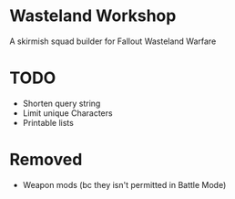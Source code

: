 # Wasteland Workshop
A skirmish squad builder for Fallout Wasteland Warfare

# TODO
* Shorten query string
* Limit unique Characters
* Printable lists

# Removed 
* Weapon mods (bc they isn't permitted in Battle Mode)